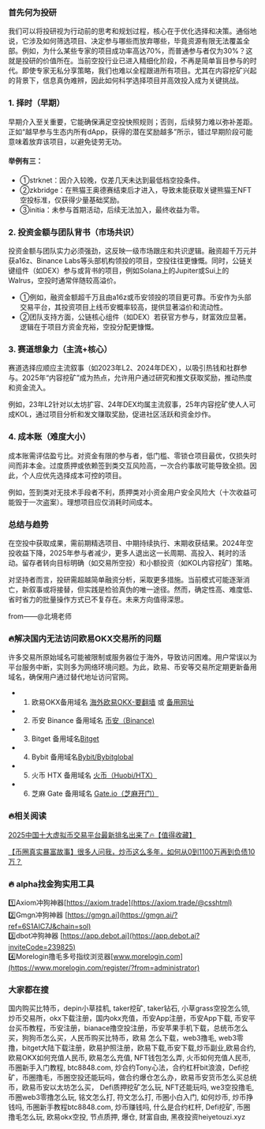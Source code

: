 ### 首先何为投研
我们可以将投研视为行动前的思考和规划过程，核心在于优化选择和决策。通俗地说，它涉及如何筛选项目、决定参与哪些而放弃哪些，毕竟资源有限无法覆盖全部。例如，为什么某些专家的项目成功率高达70%，而普通参与者仅为30%？这就是投研的价值所在。当前空投行业已进入精细化阶段，不再是简单盲目参与的时代。即使专家无私分享策略，我们也难以全程跟进所有项目。尤其在内容挖矿兴起的背景下，信息真伪难辨，因此如何科学选择项目并高效投入成为关键挑战。

### 1. 择时（早期）
早期介入至关重要，它能确保满足空投快照规则；否则，后续努力难以弥补差距。正如“越早参与生态内所有dApp，获得的潜在奖励越多”所示，错过早期阶段可能意味着放弃该项目，以避免徒劳无功。

#### 举例有三：
- ①strknet：因介入较晚，仅差几天未达到最低档空投条件。
- ②zkbridge：在熊猫王奥德赛结束后才进入，导致未能获取关键熊猫王NFT空投标准，仅获得少量基础奖励。
- ③initia：未参与首期活动，后续无法加入，最终收益为零。

### 2. 投资金额与团队背书（市场共识）
投资金额与团队实力必须强劲，这反映一级市场跟庄和共识逻辑。融资超千万元并获a16z、Binance Labs等头部机构领投的项目，空投往往更慷慨。同时，公链关键组件（如DEX）参与或背书的项目，例如Solana上的Jupiter或Sui上的Walrus，空投时通常伴随较高溢价。

- ①例如，融资金额超千万且由a16z或币安领投的项目更可靠。币安作为头部交易平台，其投资项目上线币安概率较高，提供显著溢价和流动性。
- ②团队支持方面，公链核心组件（如DEX）若获官方参与，财富效应显著。逻辑在于项目方资金充裕，空投分配更慷慨。

### 3. 赛道想象力（主流+核心）
赛道选择应顺应主流叙事（如2023年L2、2024年DEX），以吸引热钱和社群参与。2025年“内容挖矿”成为热点，允许用户通过研究和推文获取奖励，推动热度和资金流入。

例如，23年L2针对以太坊扩容、24年DEX均属主流叙事，25年内容挖矿使人人可成KOL，通过项目分析和发文赚取奖励，促进社区活跃和资金炒作。

### 4. 成本账（难度大小）
成本账需评估盈亏比。对资金有限的参与者，低门槛、零锁仓项目最优，仅损失时间而非本金。过度质押或依赖签到类交互风险高，一次合约事故可能导致全损。因此，个人应优先选择成本可控的项目。

例如，签到类对无技术手段者不利，质押类对小资金用户安全风险大（十次收益可能毁于一次盗案）。理想项目应仅消耗时间成本。

### 总结与趋势
在空投中获取成果，需前期精选项目、中期持续执行、末期收获结果。2024年空投收益下降，2025年参与者减少，更多人退出这一长周期、高投入、耗时的活动。留存者转向目标明确（如交易所空投）和小额投资（如KOL内容挖矿）策略。

对坚持者而言，投研需超越简单融资分析，采取更多措施。当前模式可能逐渐消亡，新叙事或将接替，但实践是检验真伪的唯一途径。然而，确定性高、难度低、省时省力的批量操作方式已不复存在。未来方向值得深思。

from——@北境老师

### 🔥解决国内无法访问欧易OKX交易所的问题
许多交易所原始域名可能被限制或服务器位于海外，导致访问困难。用户常误以为平台服务中断，实则多为网络环境问题。为此，欧易、币安等交易所定期更新备用域名，确保用户通过替代地址访问官网。

- 1. 欧易OKX备用域名 [海外欧易OKX-要翻墙](https://www.okx.com/zh-hans/join/74873351) 或 [备用网址](https://www.chouyi.world/zh-hans/join/74873351) 
- 2. 币安 Binance 备用域名 [币安（Binance)](https://accounts.binance.com/zh-CN/register?ref=36457687)
- 3. Bitget 备用域名[Bitget](https://www.bitget.com/zh-CN/referral/register?from=referral&clacCode=VRNEYUTR)
- 4. Bybit 备用域名[Bybit/Bybitglobal](https://www.bybitglobal.com/zh-MY/invite/?ref=VMKORMM)
- 5. 火币 HTX 备用域名 [火币（Huobi/HTX）](https://www.htx.com/invite/zh-cn/1f?invite_code=whf45223)
- 6. 芝麻 Gate 备用域名 [Gate.io（芝麻开门）](https://www.gate.io/zh/signup?ref_type=103&ref=A1ERAQ)

### 🔥相关阅读
[2025中国十大虚拟币交易平台最新排名出来了🔥【值得收藏】](https://btc8848.com/top-10-exchanges/)

[【币圈真实暴富故事】很多人问我，炒币这么多年，如何从0到1100万再到负债10万？](https://heiyetouzi.xyz/biquanstory001/)

### 🔥 alpha找金狗实用工具
1️⃣Axiom冲狗神器[https://axiom.trade](https://axiom.trade/@csshtml)  
2️⃣Gmgn冲狗神器 [https://gmgn.ai](https://gmgn.ai/?ref=6S1AIC7J&chain=sol)  
3️⃣dbot冲狗神器 [https://app.debot.ai](https://app.debot.ai?inviteCode=239825)  
4️⃣Morelogin撸毛多号指纹浏览器[www.morelogin.com](https://www.morelogin.com/register/?from=administrator)  

### 大家都在搜
国内购买比特币，depin小草挂机, taker挖矿, taker钻石, 小草grass空投怎么领, 炒币交易所，okx下载注册，国内okx充值，币安App注册，币安App下载, 币安平台买币教程，币安注册，bianace撸空投注册，币安苹果手机下载，总统币怎么买，狗狗币怎么买，人民币购买比特币，欧易 怎么下载，web3撸毛, web3零撸，bitget大陆下载注册，欧易护照注册，欧易下载,币安下载,炒币副业,欧易合约, 欧易OKX如何充值人民币, 欧易怎么充值, NFT钱包怎么弄, 火币如何充值人民币, 币圈新手入门教程, btc8848.com, 炒合约Tony心法，合约杠杆bit浪浪，Defi挖矿，币圈撸毛，币圈空投还能玩吗，做合约爆仓怎么办，欧易币安货币怎么买总统币，欧易币安以太坊怎么买， Defi质押挖矿怎么玩, NFT还能玩吗, we3空投撸毛, 币圈web3零撸怎么玩, 铭文怎么打, 符文怎么打, 币圈小白入门, 如何炒币, 炒币挣钱吗, 币圈新手教程btc8848.com, 炒币赚钱吗, 什么是合约杠杆, Defi挖矿, 币圈撸毛怎么玩, 欧易okx空投, 节点质押, 爆仓, 财富自由, 黑夜投资heiyetouzi.xyz